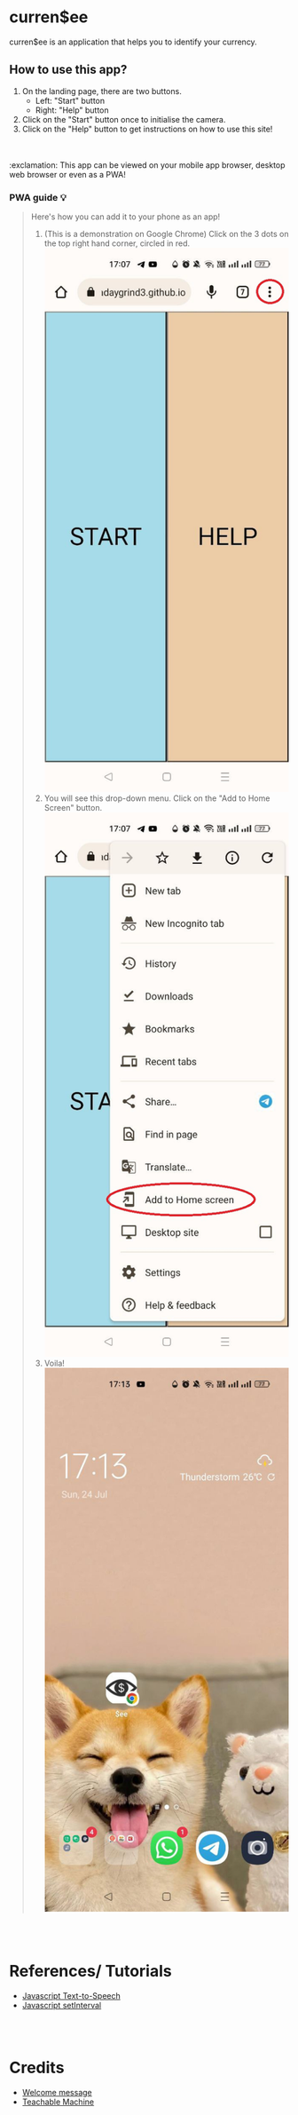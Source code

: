 # curren$ee
curren$ee is an application that helps you to identify your currency.

## How to use this app? 
1. On the landing page, there are two buttons. 
    - Left: "Start" button
    - Right: "Help" button
2. Click on the "Start" button once to initialise the camera.
3. Click on the "Help" button to get instructions on how to use this site!
<br/>
<br/>
:exclamation: This app can be viewed on your mobile app browser, desktop web browser or even as a PWA! 

### PWA guide :bulb:
> Here's how you can add it to your phone as an app!
> 1. (This is a demonstration on Google Chrome) Click on the 3 dots on the top right hand corner, circled in red.
> <br/>![screenshot 1](./images/ss1.jpg)
> 2. You will see this drop-down menu. Click on the "Add to Home Screen" button.
> <br/>![screenshot 2](./images/ss2.jpg)
> 3. Voila! 
> <br/>![screenshot 3](./images/ss3.jpg)
>

<br/>
<br/>

# References/ Tutorials
- [Javascript Text-to-Speech](https://codersblock.com/blog/javascript-text-to-speech-and-its-many-quirks/)
- [Javascript setInterval](https://www.w3schools.com/jsref/met_win_setinterval.asp)
<br/>
<br/>

# Credits
- [Welcome message](https://wideo.co/text-to-speech/)
- [Teachable Machine](https://teachablemachine.withgoogle.com/)